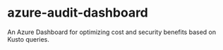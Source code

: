 # azure-audit-dashboard
An Azure Dashboard for optimizing cost and security benefits based on Kusto queries.
